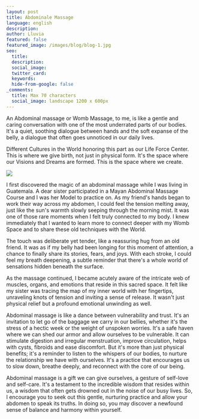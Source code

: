 ```yaml
---
layout: post
title: Abdominale Massage
language: english
description:
author: Lluvia
featured: false
featured_image: /images/blog/blog-1.jpg
seo:
  title:
  description:
  social_image:
  twitter_card:
  keywords:
  hide-from-google: false
_comments:
  title: Max 70 characters
  social_image: landscape 1200 x 600px
---
```

An Abdominal massage or Womb Massage, to me, is like a gentle and caring conversation with one of the most underrated parts of our bodies. It's a quiet, soothing dialogue between hands and the soft expanse of the belly, a dialogue that often goes unnoticed in our daily lives.

Different Cultures in the World honoring this part as our Life Force Center. This is where we give birth, not just in physical form. It's the space where our Visions and Dreams are formed. This is the space where we create.


![](/images/blog/blog-1-inline.jpg)

I first discovered the magic of an abdominal massage while I was living in Guatemala. A dear sister participated in a Mayan Abdominal Massage Course and I was her Model to practice on. As my friend's hands began to work their way across my abdomen, I could feel the tension melting away, just like the sun's warmth slowly seeping through the morning mist. It was one of those rare moments when I felt truly connected to my body. I knew immediately that I wanted to learn more to connect deeper with my Womb Space and to share these old techniques with the World.

The touch was deliberate yet tender, like a reassuring hug from an old friend. It was as if my belly had been longing for this moment of attention, a chance to finally share its stories, fears, and joys. With each stroke, I could feel my breath deepening, a subtle reminder that there's a whole world of sensations hidden beneath the surface.

As the massage continued, I became acutely aware of the intricate web of muscles, organs, and emotions that reside in this sacred space. It felt like my sister was tracing the map of my inner world with her fingertips, unraveling knots of tension and inviting a sense of release. It wasn't just physical relief but a profound emotional unwinding as well.

Abdominal massage is like a dance between vulnerability and trust. It's an invitation to let go of the baggage we carry in our bellies, whether it's the stress of a hectic week or the weight of unspoken worries. It's a safe haven where we can shed our armor and allow ourselves to be vulnerable.
It can stimulate digestion and irregular menstruation, improve circulation, helps with cysts, fibroids and ease discomfort. But it's more than just physical benefits; it's a reminder to listen to the whispers of our bodies, to nurture the relationship we have with ourselves. It's a practice that encourages us to slow down, breathe deeply, and reconnect with the core of our being.

Abdominal massage is a gift we can give ourselves, a gesture of self-love and self-care. It's a testament to the incredible wisdom that resides within us, a wisdom that often gets drowned out in the noise of our busy lives. So, I encourage you to seek out this gentle, nurturing practice and allow your abdomen to speak its truths. In doing so, you may discover a newfound sense of balance and harmony within yourself.
